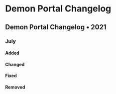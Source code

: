# Demon Portal Changelog

## Demon Portal Changelog • 2021 

### July

#### Added

#### Changed

#### Fixed

#### Removed

